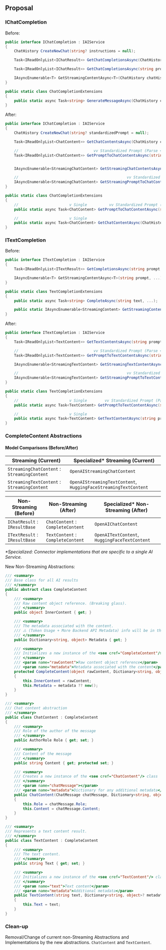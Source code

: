 ## Proposal

### IChatCompletion

Before:

```csharp
public interface IChatCompletion : IAIService
{
    ChatHistory CreateNewChat(string? instructions = null);

    Task<IReadOnlyList<IChatResult>> GetChatCompletionsAsync(ChatHistory chat, ...);

    Task<IReadOnlyList<IChatResult>> GetChatCompletionsAsync(string prompt, ...);

    IAsyncEnumerable<T> GetStreamingContentAsync<T>(ChatHistory chatHistory, ...);
}

public static class ChatCompletionExtensions
{
    public static async Task<string> GenerateMessageAsync(ChatHistory chat, ...);
}
```

After:

```csharp
public interface IChatCompletion : IAIService
{
    ChatHistory CreateNewChat(string? standardizedPrompt = null);

    Task<IReadOnlyList<ChatContent>> GetChatContentsAsync(ChatHistory chat, ...);

    //                                  vv Standardized Prompt (Parse <message> tags)
    Task<IReadOnlyList<ChatContent>> GetPromptToChatContentsAsync(string prompt, ...);


    IAsyncEnumerable<StreamingChatContent> GetStreamingChatContentsAsync(ChatHistory chatHistory, ...);

    //                                                 vv Standardized Prompt (Parse <message> tags)
    IAsyncEnumerable<StreamingChatContent> GetStreamingPromptToChatContentsAsync(string prompt, ...);
}

public static class ChatCompletionExtensions
{
    //                       v Single          vv Standardized Prompt (Parse <message> tags)
    public static async Task<ChatContent> GetPromptToChatContentAsync(string prompt, ...);

    //                       v Single
    public static async Task<ChatContent> GetChatContentAsync(ChatHistory chatHistory, ...);
}
```

### ITextCompletion

Before:

```csharp
public interface ITextCompletion : IAIService
{
    Task<IReadOnlyList<ITextResult>> GetCompletionsAsync(string prompt, ...);

    IAsyncEnumerable<T> GetStreamingContentAsync<T>(string prompt, ...);
}

public static class TextCompletionExtensions
{
    public static async Task<string> CompleteAsync(string text, ...);

    public static IAsyncEnumerable<StreamingContent> GetStreamingContentAsync(string input, ...);
}

```

After:

```csharp
public interface ITextCompletion : IAIService
{
    Task<IReadOnlyList<TextContent>> GetTextContentsAsync(string prompt, ...);

    //                                  vv Standardized Prompt (Parse <message> tags)
    Task<IReadOnlyList<TextContent>> GetPromptToTextContentsAsync(string prompt, ...);

    IAsyncEnumerable<StreamingTextContent> GetStreamingTextContentAsync(string prompt, ...);

    //                                                 vv Standardized Prompt (Parse <message> tags)
    IAsyncEnumerable<StreamingTextContent> GetStreamingPromptToTextContentAsync(string prompt, ...);
}

public static class TextCompletionExtensions
{
    //                       v Single        vv Standardized Prompt (Parse <message> tags)
    public static async Task<TextContent> GetPromptToTextContentAsync(string prompt, ...);

    //                       v Single
    public static async Task<TextContent> GetTextContentAsync(string prompt, ...);
}
```

### CompleteContent Abstractions

#### Model Comparisons (Before/After)

| Streaming (Current)                         | Specialized\* Streaming (Current)                               |
| ------------------------------------------- | --------------------------------------------------------------- |
| `StreamingChatContent` : `StreamingContent` | `OpenAIStreamingChatContent`                                    |
| `StreamingTextContent` : `StreamingContent` | `OpenAIStreamingTextContent`, `HuggingFaceStreamingTextContent` |

| Non-Streaming (Before)        | Non-Streaming (After)             | Specialized\* Non-Streaming (After)           |
| ----------------------------- | --------------------------------- | --------------------------------------------- |
| `IChatResult` : `IResultBase` | `ChatContent` : `CompleteContent` | `OpenAIChatContent`                           |
| `ITextResult` : `IResultBase` | `TextContent` : `CompleteContent` | `OpenAITextContent`, `HuggingFaceTextContent` |

_\*Specialized: Connector implementations that are specific to a single AI Service._

New Non-Streaming Abstractions:

```csharp
/// <summary>
/// Base class for all AI results
/// </summary>
public abstract class CompleteContent
{
    /// <summary>
    /// Raw content object reference. (Breaking glass).
    /// </summary>
    public object InnerContent { get; }

    /// <summary>
    /// The metadata associated with the content.
    /// ⚠️ (Token Usage + More Backend API Metadata) info will be in this dictionary. Old IResult.ModelResult) ⚠️
    /// </summary>
    public Dictionary<string, object> Metadata { get; }

    /// <summary>
    /// Initializes a new instance of the <see cref="CompleteContent"/> class.
    /// </summary>
    /// <param name="rawContent">Raw content object reference</param>
    /// <param name="metadata">Metadata associated with the content</param>
    protected CompleteContent(object rawContent, Dictionary<string, object>? metadata = null)
    {
        this.InnerContent = rawContent;
        this.Metadata = metadata ?? new();
    }
}
```

```csharp
/// <summary>
/// Chat content abstraction
/// </summary>
public class ChatContent : CompleteContent
{
    /// <summary>
    /// Role of the author of the message
    /// </summary>
    public AuthorRole Role { get; set; }

    /// <summary>
    /// Content of the message
    /// </summary>
    public string Content { get; protected set; }

    /// <summary>
    /// Creates a new instance of the <see cref="ChatContent"/> class
    /// </summary>
    /// <param name="chatMessage"></param>
    /// <param name="metadata">Dictionary for any additional metadata</param>
    public ChatContent(ChatMessage chatMessage, Dictionary<string, object>? metadata = null) : base(chatMessage, metadata)
    {
        this.Role = chatMessage.Role;
        this.Content = chatMessage.Content;
    }
}
```

```csharp
/// <summary>
/// Represents a text content result.
/// </summary>
public class TextContent : CompleteContent
{
    /// <summary>
    /// The text content.
    /// </summary>
    public string Text { get; set; }

    /// <summary>
    /// Initializes a new instance of the <see cref="TextContent"/> class.
    /// </summary>
    /// <param name="text">Text content</param>
    /// <param name="metadata">Additional metadata</param>
    public TextContent(string text, Dictionary<string, object>? metadata = null) : base(text, metadata)
    {
        this.Text = text;
    }
}
```

### Clean-up

Removal/Change of current non-Streaming Abstractions and Implementations by the new abstractions.
`ChatContent` and `TextContent`.
